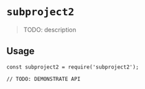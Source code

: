# `subproject2`

> TODO: description

## Usage

```
const subproject2 = require('subproject2');

// TODO: DEMONSTRATE API
```
